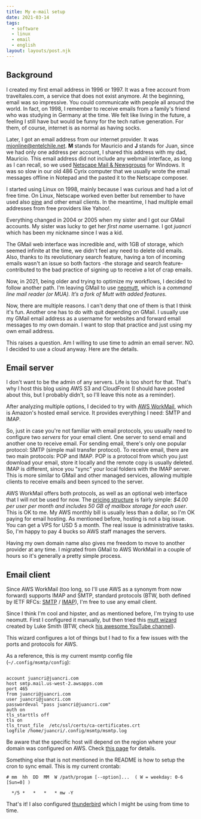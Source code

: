 ```yaml
---
title: My e-mail setup
date: 2021-03-14
tags:
  - software
  - linux
  - email
  - english
layout: layouts/post.njk
---
```


## Background

I created my first email address in 1996 or 1997. It was a free account from traveltales.com, a service that does not exist anymore. At the beginning, email was so impressive. You could communicate with people all around the world. In fact, on 1998, I remember to receive emails from a family's friend who was studying in Germany at the time. We felt like living in the future, a feeling I still have but would be funny for the tech native generation. For them, of course, internet is as normal as having socks.

Later, I got an email address from our internet provider. It was mjonline@entelchile.net. **M** stands for Mauricio and **J** stands for Juan, since we had only one address per account, I shared this address with my dad, Mauricio. This email address did not include any webmail interface, as long as I can recall, so we used [Netscape Mail & Newsgroups](https://en.wikipedia.org/wiki/Netscape_Mail_%26_Newsgroups) for Windows. It was so slow in our old 486 Cyrix computer that we usually wrote the email messages offline in Notepad and the pasted it to the Netscape composer.

I started using Linux on 1998, mainly because I was curious and had a lot of free time. On Linux, Netscape worked even better but remember to have used also [pine](https://en.wikipedia.org/wiki/Pine_(email_client)) and other email clients. In the meantime, I had multiple email addresses from free providers like Yahoo!.

Everything changed in 2004 or 2005 when my sister and I got our GMail accounts. My sister was lucky to get her *first name* username. I got *juancri* which has been my nickname since I was a kid.

The GMail web interface was incredible and, with 1GB of storage, which seemed infinite at the time, we didn't feel any need to delete old emails. Also, thanks to its revolutionary search feature, having a ton of incoming emails wasn't an issue so both factors -the storage and search feature- contributed to the bad practice of signing up to receive a lot of crap emails.

Now, in 2021, being older and trying to optimize my workflows, I decided to follow another path. I'm leaving GMail to use [neomutt](https://neomutt.org/), which is a *command line mail reader (or MUA). It’s a fork of Mutt with added features*.

Now, there are multiple reasons. I can't deny that one of them is that I think it's fun. Another one has to do with quit depending on GMail. I usually use my GMail email address as a username for websites and forward email messages to my own domain. I want to stop that practice and just using my own email address.

This raises a question. Am I willing to use time to admin an email server. NO. I decided to use a cloud anyway. Here are the details.

## Email server

I don't want to be the admin of any servers. Life is too short for that. That's why I host this blog using AWS S3 and CloudFront (I should have posted about this, but I probably didn't, so I'll leave this note as a reminder).

After analyzing multiple options, I decided to try with [AWS WorkMail](https://aws.amazon.com/workmail/), which is Amazon's hosted email service. It provides everything I need: SMTP and IMAP.

So, just in case you're not familiar with email protocols, you usually need to configure two *servers* for your email client. One server to send email and another one to receive email. For sending email, there's only one popular protocol: SMTP (simple mail transfer protocol). To receive email, there are two main protocols: POP and IMAP. POP is a protocol from which you just download your email, store it locally and the remote copy is usually deleted. IMAP is different, since you "sync" your local folders with the IMAP server. This is more similar to GMail and other managed services, allowing multiple clients to receive emails and been synced to the server.

AWS WorkMail offers both protocols, as well as an optional web interface that I will not be used for now. The [pricing structure](https://aws.amazon.com/workmail/pricing/) is fairly simple: *$4.00 per user per month and includes 50 GB of mailbox storage for each user*. This is OK to me. My AWS monthly bill is usually less than a dollar, so I'm OK paying for email hosting. As mentioned before, hosting is not a big issue. You can get a VPS for USD 5 a month. The real issue is administrative tasks. So, I'm happy to pay 4 bucks so AWS staff manages the servers.

Having my own domain name also gives me freedom to move to another provider at any time. I migrated from GMail to AWS WorkMail in a couple of hours so it's generally a pretty simple process.

## Email client

Since AWS WorkMail (too long, so I'll use AWS as a synonym from now forward) supports IMAP and SMTP, standard protocols (BTW, both defined by IETF RFCs: [SMTP](https://tools.ietf.org/html/rfc5321) / [IMAP](https://tools.ietf.org/html/rfc3501)), I'm free to use any email client.

Since I think I'm cool and hipster, and as mentioned before, I'm trying to use neomutt. First I configured it manually, but then tried this [mutt wizard](https://github.com/LukeSmithxyz/mutt-wizard) created by Luke Smith (BTW, check [his awesome YouTube channel](https://www.youtube.com/channel/UC2eYFnH61tmytImy1mTYvhA)).

This wizard configures a lot of things but I had to fix a few issues with the ports and protocols for AWS.

As a reference, this is my current msmtp config file (`~/.config/msmtp/config`):

```

account juancri@juancri.com
host smtp.mail.us-west-2.awsapps.com
port 465
from juancri@juancri.com
user juancri@juancri.com
passwordeval "pass juancri@juancri.com"
auth on
tls_starttls off
tls on
tls_trust_file	/etc/ssl/certs/ca-certificates.crt
logfile /home/juancri/.config/msmtp/msmtp.log
```

Be aware that the specific host will depend on the region where your domain was configured on AWS. Check [this page](https://docs.aws.amazon.com/workmail/latest/userguide/using_IMAP.html) for details.

Something else that is not mentioned in the README is how to setup the cron to sync email. This is my current crontab:

```
# mm  hh  DD  MM  W /path/progam [--option]...  ( W = weekday: 0-6 [Sun=0] )

  */5 *   *   *   * mw -Y
```

That's it! I also configured [thunderbird](https://www.thunderbird.net) which I might be using from time to time.
